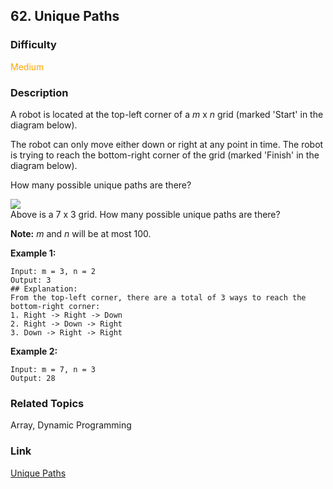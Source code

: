 ## 62. Unique Paths
### Difficulty

 <font color=orange>Medium</font>

### Description

A robot is located at the top-left corner of a _m_ x _n_ grid (marked 'Start'
in the diagram below).

The robot can only move either down or right at any point in time. The robot
is trying to reach the bottom-right corner of the grid (marked 'Finish' in the
diagram below).

How many possible unique paths are there?

![](https://assets.leetcode.com/uploads/2018/10/22/robot_maze.png)  
Above is a 7 x 3 grid. How many possible unique paths are there?

**Note:** _m_ and _n_ will be at most 100.

**Example 1:**
            Input: m = 3, n = 2    Output: 3    ## Explanation:    From the top-left corner, there are a total of 3 ways to reach the bottom-right corner:    1. Right -> Right -> Down    2. Right -> Down -> Right    3. Down -> Right -> Right    

**Example 2:**
            Input: m = 7, n = 3    Output: 28


### Related Topics

Array, Dynamic Programming


### Link
[Unique Paths](https://leetcode.com/problems/unique-paths)
